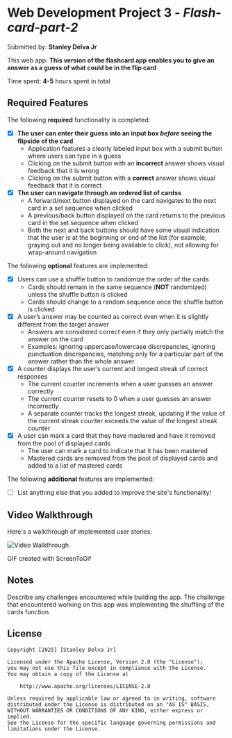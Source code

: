 # Web Development Project 3 - _Flash-card-part-2_

Submitted by: **Stanley Delva Jr**

This web app: **This version of the flashcard app enables you to give an answer as a guess of what could be in the flip card**

Time spent: **4-5** hours spent in total

## Required Features

The following **required** functionality is completed:

-   [x] **The user can enter their guess into an input box _before_ seeing the flipside of the card**
    -   Application features a clearly labeled input box with a submit button where users can type in a guess
    -   Clicking on the submit button with an **incorrect** answer shows visual feedback that it is wrong
    -   Clicking on the submit button with a **correct** answer shows visual feedback that it is correct
-   [x] **The user can navigate through an ordered list of cardss**
    -   A forward/next button displayed on the card navigates to the next card in a set sequence when clicked
    -   A previous/back button displayed on the card returns to the previous card in the set sequence when clicked
    -   Both the next and back buttons should have some visual indication that the user is at the beginning or end of the list (for example, graying out and no longer being available to click), not allowing for wrap-around navigation

The following **optional** features are implemented:

-   [x] Users can use a shuffle button to randomize the order of the cards
    -   Cards should remain in the same sequence (**NOT** randomized) unless the shuffle button is clicked
    -   Cards should change to a random sequence once the shuffle button is clicked
-   [x] A user’s answer may be counted as correct even when it is slightly different from the target answer
    -   Answers are considered correct even if they only partially match the answer on the card
    -   Examples: ignoring uppercase/lowercase discrepancies, ignoring punctuation discrepancies, matching only for a particular part of the answer rather than the whole answer
-   [x] A counter displays the user’s current and longest streak of correct responses
    -   The current counter increments when a user guesses an answer correctly
    -   The current counter resets to 0 when a user guesses an answer incorrectly
    -   A separate counter tracks the longest streak, updating if the value of the current streak counter exceeds the value of the longest streak counter
-   [x] A user can mark a card that they have mastered and have it removed from the pool of displayed cards
    -   The user can mark a card to indicate that it has been mastered
    -   Mastered cards are removed from the pool of displayed cards and added to a list of mastered cards

The following **additional** features are implemented:

-   [ ] List anything else that you added to improve the site's functionality!

## Video Walkthrough

Here's a walkthrough of implemented user stories:

<img src='http://i.imgur.com/link/to/your/gif/file.gif' title='Video Walkthrough' width='' alt='Video Walkthrough' />

<!-- Replace this with whatever GIF tool you used! -->

GIF created with ScreenToGif

<!-- Recommended tools:
[Kap](https://getkap.co/) for macOS
[ScreenToGif](https://www.screentogif.com/) for Windows
[peek](https://github.com/phw/peek) for Linux. -->

## Notes

Describe any challenges encountered while building the app.
The challenge that encountered working on this app was implementing the shuffling of the cards function.

## License

    Copyright [2025] [Stanley Delva Jr]

    Licensed under the Apache License, Version 2.0 (the "License");
    you may not use this file except in compliance with the License.
    You may obtain a copy of the License at

        http://www.apache.org/licenses/LICENSE-2.0

    Unless required by applicable law or agreed to in writing, software
    distributed under the License is distributed on an "AS IS" BASIS,
    WITHOUT WARRANTIES OR CONDITIONS OF ANY KIND, either express or implied.
    See the License for the specific language governing permissions and
    limitations under the License.

